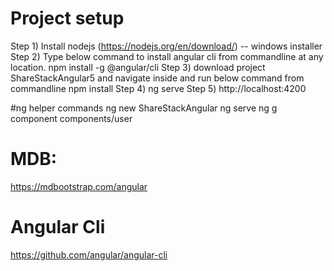 # Project setup

Step 1) Install nodejs (https://nodejs.org/en/download/) -- windows installer
Step 2) Type below command to install angular cli from commandline at any location.
 npm install -g @angular/cli
Step 3) download project ShareStackAngular5 and navigate inside and run below command from commandline
 npm install
Step 4) ng serve
Step 5) http://localhost:4200



#ng helper commands
ng new ShareStackAngular
ng serve
ng g component components/user


# MDB:
https://mdbootstrap.com/angular
# Angular Cli
https://github.com/angular/angular-cli
